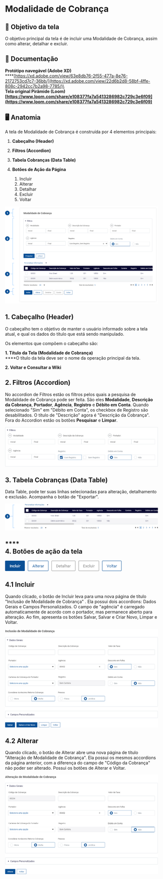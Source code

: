 # Modalidade de Cobrança

## 🎯 Objetivo da tela

O objetivo principal da tela é de incluir uma Modalidade de Cobrança, assim como alterar, detalhar e excluir.&#x20;

## 📝 Documentação

**Protótipo navegável (Adobe XD)**\
****[https://xd.adobe.com/view/63e8db76-2f55-477a-8e76-2172753cd7c7-36bb/](https://xd.adobe.com/view/22d6b2d8-58bf-4ffe-808c-2942cc7b2a98-7785/)\
\
**Tela original Pirâmide (Loom)**\
****[https://www.loom.com/share/e108377fa7a5413286982c729c3e6f09](https://www.loom.com/share/e108377fa7a5413286982c729c3e6f09)****

## 🖥️ Anatomia

A tela de Modalidade de Cobrança é construída por 4 elementos principais:

1. **Cabeçalho (Header)**
2. **Filtros (Accordion)**
3. **Tabela Cobranças (Data Table)**
4.  **Botões de Ação da Página**&#x20;

    1. Incluir
    2. Alterar
    3. Detalhar
    4. Excluir
    5. Voltar



![](<../../../.gitbook/assets/image (198).png>)

## 1. Cabeçalho (Header)

O cabeçalho tem o objetivo de manter o usuário informado sobre a tela atual, e qual os dados do título que está sendo manipulado.

Os elementos que compõem o cabeçalho são:

**1. Título da Tela (Modalidade de Cobrança)**\
****O título da tela deve ser o nome da operação principal da tela.

**2. Voltar e Consultar a Wiki**

## 2. **Filtros** (Accordion)

No accordion de Filtros estão os filtros pelos quais a pesquisa de Modalidade de Cobrança pode ser feita. São eles **Modalidade**, **Descrição da Cobrança**, **Portador**, **Agência**, **Registro** e **Débito em Conta**. Quando selecionado "Sim" em "Débito em Conta", os checkbox de Registro são desabilitados. O título de "Descrição" agora é "Descrição da Cobrança". Fora do Accordion estão os botões **Pesquisar** e **Limpar**.&#x20;

![](<../../../.gitbook/assets/image (66).png>)

## 3. **Tabela Cobranças** (Data Table)

Data Table, pode ter suas linhas selecionadas para alteração, detalhamento e exclusão. Acompanha o botão de "Exportar".&#x20;

![](<../../../.gitbook/assets/image (16).png>)

****\
**4**. **Botões de ação da tela**
---------------------------------

![](<../../../.gitbook/assets/image (218).png>)

## 4.1 Incluir

Quando clicado, o botão de Incluir leva para uma nova página de título "Inclusão de Modalidade de Cobrança" . Ela possui dois accordions: Dados Gerais e Campos Personalizados. O campo de "agência" é carregado automaticamente de acordo com o portador, mas permanece aberto para alteração. Ao fim, apresenta os botões Salvar, Salvar e Criar Novo, Limpar e Voltar.

![](<../../../.gitbook/assets/image (141).png>)

## 4.2 Alterar

Quando clicado, o botão de Alterar abre uma nova página de título "Alteração de Modalidade de Cobrança". Ela possui os mesmos accordions da página anterior, com a diferença do campo de "Código da Cobrança" não poder ser alterado. Possui os botões de Alterar e Voltar.&#x20;

![](<../../../.gitbook/assets/image (186).png>)

